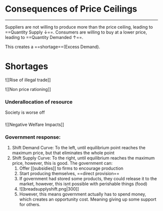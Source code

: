 # Consequences of Price Ceilings
---
Suppliers are not willing to produce more than the price ceiling, leading to ==Quantity Supply ↓==.
Consumers are willing to buy at a lower price, leading to ==Quantity Demanded ↑==.

This creates a ==shortage==(Excess Demand).

# Shortages

![[Rise of illegal trade]]

![[Non price rationing]]

### Underallocation of resource
Society is worse off

###
![[Negative Welfare Impacts]]

### Government response:
1. Shift Demand Curve: To the left, until equilibrium point reaches the maximum price, but that eliminates the whole point
2. Shift Supply Curve: To the right, until equilibrium reaches the maximum price, however, this is good. The government can:
	1. Offer [[subsidies]] to firms to encourage production
	2. Start producing themselves, ==direct provision==
	3. If government had stored some products, they could release it to the market, however, this isnt possible with perishable things (food)
	4. ![[breadsupplyshift.png|300]]
	5. However, this means government actually has to spend money, which creates an opportunity cost. Meaning giving up some support for others.
